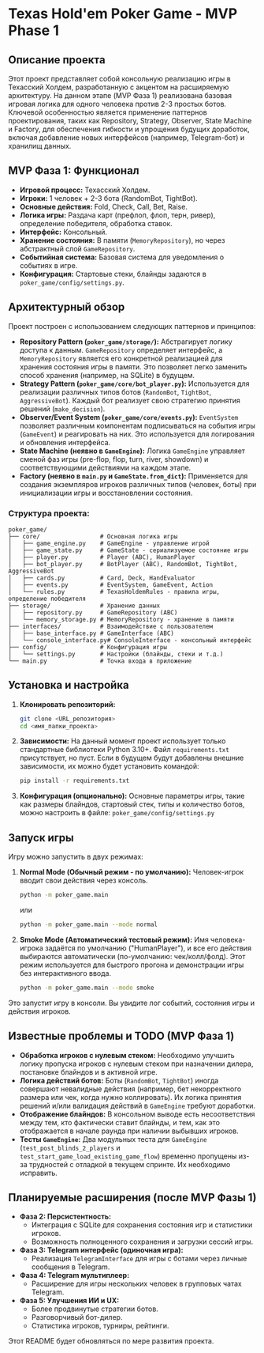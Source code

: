 # Texas Hold'em Poker Game - MVP Phase 1

## Описание проекта

Этот проект представляет собой консольную реализацию игры в Техасский Холдем, разработанную с акцентом на расширяемую архитектуру. На данном этапе (MVP Фаза 1) реализована базовая игровая логика для одного человека против 2-3 простых ботов. Ключевой особенностью является применение паттернов проектирования, таких как Repository, Strategy, Observer, State Machine и Factory, для обеспечения гибкости и упрощения будущих доработок, включая добавление новых интерфейсов (например, Telegram-бот) и хранилищ данных.

## MVP Фаза 1: Функционал

*   **Игровой процесс:** Техасский Холдем.
*   **Игроки:** 1 человек + 2-3 бота (RandomBot, TightBot).
*   **Основные действия:** Fold, Check, Call, Bet, Raise.
*   **Логика игры:** Раздача карт (префлоп, флоп, терн, ривер), определение победителя, обработка ставок.
*   **Интерфейс:** Консольный.
*   **Хранение состояния:** В памяти (`MemoryRepository`), но через абстрактный слой `GameRepository`.
*   **Событийная система:** Базовая система для уведомления о событиях в игре.
*   **Конфигурация:** Стартовые стеки, блайнды задаются в `poker_game/config/settings.py`.

## Архитектурный обзор

Проект построен с использованием следующих паттернов и принципов:

*   **Repository Pattern (`poker_game/storage/`):** Абстрагирует логику доступа к данным. `GameRepository` определяет интерфейс, а `MemoryRepository` является его конкретной реализацией для хранения состояния игры в памяти. Это позволяет легко заменить способ хранения (например, на SQLite) в будущем.
*   **Strategy Pattern (`poker_game/core/bot_player.py`):** Используется для реализации различных типов ботов (`RandomBot`, `TightBot`, `AggressiveBot`). Каждый бот реализует свою стратегию принятия решений (`make_decision`).
*   **Observer/Event System (`poker_game/core/events.py`):** `EventSystem` позволяет различным компонентам подписываться на события игры (`GameEvent`) и реагировать на них. Это используется для логирования и обновления интерфейса.
*   **State Machine (неявно в `GameEngine`):** Логика `GameEngine` управляет сменой фаз игры (pre-flop, flop, turn, river, showdown) и соответствующими действиями на каждом этапе.
*   **Factory (неявно в `main.py` и `GameState.from_dict`):** Применяется для создания экземпляров игроков различных типов (человек, боты) при инициализации игры и восстановлении состояния.

### Структура проекта:

```
poker_game/
├── core/                 # Основная логика игры
│   ├── game_engine.py    # GameEngine - управление игрой
│   ├── game_state.py     # GameState - сериализуемое состояние игры
│   ├── player.py         # Player (ABC), HumanPlayer
│   ├── bot_player.py     # BotPlayer (ABC), RandomBot, TightBot, AggressiveBot
│   ├── cards.py          # Card, Deck, HandEvaluator
│   ├── events.py         # EventSystem, GameEvent, Action
│   └── rules.py          # TexasHoldemRules - правила игры, определение победителя
├── storage/              # Хранение данных
│   ├── repository.py     # GameRepository (ABC)
│   └── memory_storage.py # MemoryRepository - хранение в памяти
├── interfaces/           # Взаимодействие с пользователем
│   ├── base_interface.py # GameInterface (ABC)
│   └── console_interface.py# ConsoleInterface - консольный интерфейс
├── config/               # Конфигурация игры
│   └── settings.py       # Настройки (блайнды, стеки и т.д.)
└── main.py               # Точка входа в приложение
```

## Установка и настройка

1.  **Клонировать репозиторий:**
    ```bash
    git clone <URL_репозитория>
    cd <имя_папки_проекта>
    ```
2.  **Зависимости:**
    На данный момент проект использует только стандартные библиотеки Python 3.10+. Файл `requirements.txt` присутствует, но пуст. Если в будущем будут добавлены внешние зависимости, их можно будет установить командой:
    ```bash
    pip install -r requirements.txt
    ```
3.  **Конфигурация (опционально):**
    Основные параметры игры, такие как размеры блайндов, стартовый стек, типы и количество ботов, можно настроить в файле:
    `poker_game/config/settings.py`

## Запуск игры

Игру можно запустить в двух режимах:

1.  **Normal Mode (Обычный режим - по умолчанию):**
    Человек-игрок вводит свои действия через консоль.
    ```bash
    python -m poker_game.main
    ```
    или
    ```bash
    python -m poker_game.main --mode normal
    ```

2.  **Smoke Mode (Автоматический тестовый режим):**
    Имя человека-игрока задаётся по умолчанию ("HumanPlayer"), и все его действия выбираются автоматически (по-умолчанию: чек/колл/фолд). Этот режим используется для быстрого прогона и демонстрации игры без интерактивного ввода.
    ```bash
    python -m poker_game.main --mode smoke
    ```

Это запустит игру в консоли. Вы увидите лог событий, состояния игры и действия игроков.

## Известные проблемы и TODO (MVP Фаза 1)

*   **Обработка игроков с нулевым стеком:** Необходимо улучшить логику пропуска игроков с нулевым стеком при назначении дилера, постановке блайндов и в активной игре.
*   **Логика действий ботов:** Боты (`RandomBot`, `TightBot`) иногда совершают невалидные действия (например, бет некорректного размера или чек, когда нужно коллировать). Их логика принятия решений и/или валидация действий в `GameEngine` требуют доработки.
*   **Отображение блайндов:** В консольном выводе есть несоответствия между тем, кто фактически ставит блайнды, и тем, как это отображается в начале раунда при наличии выбывших игроков.
*   **Тесты `GameEngine`:** Два модульных теста для `GameEngine` (`test_post_blinds_2_players` и `test_start_game_load_existing_game_flow`) временно пропущены из-за трудностей с отладкой в текущем спринте. Их необходимо исправить.

## Планируемые расширения (после MVP Фазы 1)

*   **Фаза 2: Персистентность:**
    *   Интеграция с SQLite для сохранения состояния игр и статистики игроков.
    *   Возможность полноценного сохранения и загрузки сессий игры.
*   **Фаза 3: Telegram интерфейс (одиночная игра):**
    *   Реализация `TelegramInterface` для игры с ботами через личные сообщения в Telegram.
*   **Фаза 4: Telegram мультиплеер:**
    *   Расширение для игры нескольких человек в групповых чатах Telegram.
*   **Фаза 5: Улучшения ИИ и UX:**
    *   Более продвинутые стратегии ботов.
    *   Разговорчивый бот-дилер.
    *   Статистика игроков, турниры, рейтинги.

Этот README будет обновляться по мере развития проекта.
```
